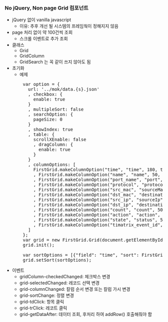 ### No jQuery, Non page Grid 컴포넌트

* jQuery 없이 vanilla javascript 
  * 이유: 추후 개선 될 시스템의 프레임웍이 정해지지 않음
* page 처리 없이 약 100건씩 조회
  * 스크롤 이벤트로 추가 조회
* 클래스
  * Grid
  * GridColumn
  * GridSearch 는 꼭 같이 쓰지 않아도 됨
* 초기화
  * 예제
  <pre>
      var option = {
        url: '../mok/data.{s}.json'
        , checkbox: {
          enable: true
        }
        , multipleSort: false
        , searchOption: {
          pageSize: 0
        }
        , showIndex: true
        , table: {
          scrollXEnable: false
          , dragColumn: {
            enable: true
          }
        }
        , columnOptions: [
          FirstGrid.makeColumnOption("time", "time", 180, true, Renderers.timeItemRender)
          , FirstGrid.makeColumnOption("name", "name", 50, false)
          , FirstGrid.makeColumnOption("port_name", "port", 50, true)
          , FirstGrid.makeColumnOption("protocol", "protocol", 60, true)
          , FirstGrid.makeColumnOption("src_mac", "sourceMac", 120, true)
          , FirstGrid.makeColumnOption("dst_mac", "destinationMac", 120, true)
          , FirstGrid.makeColumnOption("src_ip", "sourceIp", 110, true)
          , FirstGrid.makeColumnOption("dst_ip", "destinationIp", 110, true)
          , FirstGrid.makeColumnOption("count", "count", 50, true)
          , FirstGrid.makeColumnOption("action", "action", 50, true)
          , FirstGrid.makeColumnOption("state", "status", 50, true)
          , FirstGrid.makeColumnOption("timatrix_event_id", "timatrixEventId", 50, true)
        ]
      };
      var grid = new FirstGrid.Grid(document.getElementById("list_area"), option);
      grid.init();

      var sortOptions = [{"field": "time", "sort": FirstGrid.SORT.DESC}];
      grid.setSort(sortOptions);
  </pre>
* 이벤트
  * gridColumn-checkedChanged: 체크박스 변경
  * grid-selectedChanged: 레코드 선택 변경
  * grid-columnChanged: 칼럼 순서 변경 또는 칼럼 가시 변경
  * grid-sortChange: 정렬 변경
  * grid-tdClick: 항목 클릭
  * grid-trClick: 레코트 클릭
  * grid-getDataAfter: 데이터 조회, 후처리 하여 addRow() 호출해줘야 함
